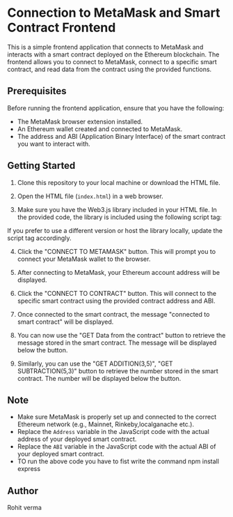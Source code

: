 # Connection to MetaMask and Smart Contract Frontend

This is a simple frontend application that connects to MetaMask and interacts with a smart contract deployed on the Ethereum blockchain. The frontend allows you to connect to MetaMask, connect to a specific smart contract, and read data from the contract using the provided functions.

## Prerequisites

Before running the frontend application, ensure that you have the following:

- The MetaMask browser extension installed.
- An Ethereum wallet created and connected to MetaMask.
- The address and ABI (Application Binary Interface) of the smart contract you want to interact with.

## Getting Started

1. Clone this repository to your local machine or download the HTML file.

2. Open the HTML file (`index.html`) in a web browser.

3. Make sure you have the Web3.js library included in your HTML file. In the provided code, the library is included using the following script tag:

   <script type="text/javascript" src="https://cdnjs.cloudflare.com/ajax/libs/web3/1.2.7-rc.0/web3.min.js"></script>
If you prefer to use a different version or host the library locally, update the script tag accordingly.

4. Click the "CONNECT TO METAMASK" button. This will prompt you to connect your MetaMask wallet to the browser.

5. After connecting to MetaMask, your Ethereum account address will be displayed.

6. Click the "CONNECT TO CONTRACT" button. This will connect to the specific smart contract using the provided contract address and ABI.

7. Once connected to the smart contract, the message "connected to smart contract" will be displayed.

8. You can now use the "GET Data from the contract" button to retrieve the message stored in the smart contract. The message will be displayed below the button.

9. Similarly, you can use the  "GET ADDITION(3,5)", "GET SUBTRACTION(5,3)" button to retrieve the number stored in the smart contract. The number will be displayed below the button.

## Note

- Make sure MetaMask is properly set up and connected to the correct Ethereum network (e.g., Mainnet, Rinkeby,localganache etc.).
- Replace the `Address` variable in the JavaScript code with the actual address of your deployed smart contract.
- Replace the `ABI` variable in the JavaScript code with the actual ABI of your deployed smart contract.
- TO run the above code you have to fist write the command npm install express

## Author

Rohit verma